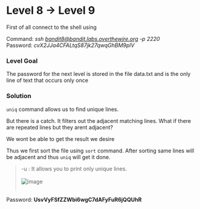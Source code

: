 # Level 8 → Level 9 #
First of all connect to the shell using

Command: _ssh bandit8@bandit.labs.overthewire.org -p 2220_</br>
Password: _cvX2JJa4CFALtqS87jk27qwqGhBM9plV_</br>

### Level Goal ###

The password for the next level is stored in the file data.txt and is the only line of text that occurs only once


### Solution ###

`uniq` command allows us to find unique lines.

But there is a catch. It filters out the adjacent matching lines. What if there are repeated lines but they arent adjacent?

We wont be able to get the result we desire

Thus we first sort the file using `sort` command. After sorting same lines will be adjacent and thus `uniq` will get it done.

>-u : It allows you to print only unique lines.</br></br>
![image](https://user-images.githubusercontent.com/33615252/75612968-8975d900-5b4e-11ea-8204-791a4f9e8f11.png)
</br></br>

Password: **UsvVyFSfZZWbi6wgC7dAFyFuR6jQQUhR**
